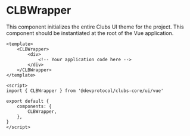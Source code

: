 # CLBWrapper

This component initializes the entire Clubs UI theme for the project. This component should be instantiated at the root
of the Vue application.

```vue
<template>
	<CLBWrapper>
		<div>
			<!-- Your application code here -->
		</div>
	</CLBWrapper>
</template>

<script>
import { CLBWrapper } from '@devprotocol/clubs-core/ui/vue'

export default {
	components: {
		CLBWrapper,
	},
}
</script>
```
